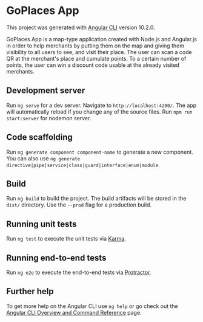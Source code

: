 # GoPlaces App

This project was generated with [Angular CLI](https://github.com/angular/angular-cli) version 10.2.0.

GoPlaces App is a map-type application created with Node.js and Angular.js in order to help merchants by putting them on the map and giving them visibility to all users to see, and visit their place. The user can scan a code QR at the merchant's place and cumulate points. To a certain number of points, the user can win a discount code usable at the already visited merchants.

## Development server

Run `ng serve` for a dev server. Navigate to `http://localhost:4200/`. The app will automatically reload if you change any of the source files.
Run `npm run start:server` for nodemon server.

## Code scaffolding

Run `ng generate component component-name` to generate a new component. You can also use `ng generate directive|pipe|service|class|guard|interface|enum|module`.

## Build

Run `ng build` to build the project. The build artifacts will be stored in the `dist/` directory. Use the `--prod` flag for a production build.

## Running unit tests

Run `ng test` to execute the unit tests via [Karma](https://karma-runner.github.io).

## Running end-to-end tests

Run `ng e2e` to execute the end-to-end tests via [Protractor](http://www.protractortest.org/).

## Further help

To get more help on the Angular CLI use `ng help` or go check out the [Angular CLI Overview and Command Reference](https://angular.io/cli) page.
